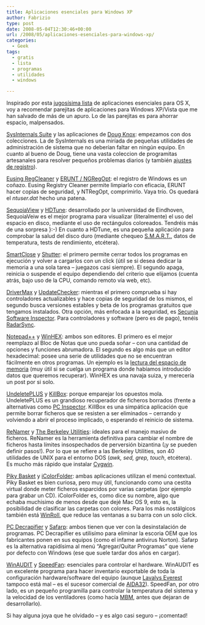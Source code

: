 ```yaml
---
title: Aplicaciones esenciales para Windows XP
author: Fabrizio
type: post
date: 2008-05-04T12:30:46+00:00
url: /2008/05/aplicaciones-esenciales-para-windows-xp/
categories:
  - Geek
tags:
  - gratis
  - lista
  - programas
  - utilidades
  - windows

---
```

Inspirado por esta [jugosísima lista][1] de aplicaciones esenciales para OS X, voy a recomendar parejitas de aplicaciones para Windows XP/Vista que me han salvado de más de un apuro. Lo de las parejitas es para ahorrar espacio, malpensados.

[SysInternals Suite][2] y las aplicaciones de [Doug Knox][3]: empezamos con dos colecciones. La de SysInternals es una miríada de pequeñas utilidades de administración de sistema que no deberían faltar en ningún equipo. En cuanto al bueno de Doug, tiene una vasta coleccion de programitas artesanales para resolver pequeños problemas diarios (y también [ajustes de registro][4]).

[Eusing RegCleaner][5] y [ERUNT / NGRegOpt][6]: el registro de Windows es un coñazo. Eusing Registry Cleaner permite limpiarlo con eficacia, ERUNT hacer copias de seguridad, y NTRegOpt, comprimirlo. Vaya trío. Os quedará el _ntuser.dat_ hecho una patena.

[SequoiaView][7] y [HDTune][8]: desarrollado por la universidad de Eindhoven, SequoiaVeiw es el mejor programa para visualizar (literalmente) el uso del espacio en disco, mediante el uso de rectángulos coloreados. Tendréis más de una sorpresa }:-) En cuanto a HDTune, es una pequeña aplicación para comprobar la salud del disco duro (mediante chequeo [S.M.A.R.T.][9], datos de temperatura, tests de rendimiento, etcétera).

[SmartClose][10] y [Shutter][11]: el primero permite cerrar todos los programas en ejecución y volver a cargarlos con un click (útil se si desea dedicar la memoria a una sola tarea &#8211; juegazos casi siempre). El segundo apaga, reinicia o suspende el equipo dependiendo del criterio que elijamos (cuenta atrás, bajo uso de la CPU, comando remoto vía web, etc).

[DriverMax][12] y [UpdateChecker][13]: mientras el primero comprueba si hay controladores actualizables y hace copias de seguridad de los mismos, el segundo busca versiones estables y beta de los programas gratuitos que tengamos instalados. Otra opción, más enfocada a la seguridad, es [Secunia Software Inspector][14]. Para controladores y software (pero es de pago), tenéis [RadarSync][15].

[Notepad++][16] y [WinHEX][17]: ambos son editores. El primero es el mejor reemplazo al Bloc de Notas que uno pueda soñar &#8211; con una cantidad de opciones y funciones abrumadora. El segundo es algo más que un editor hexadecimal: posee una serie de utilidades que no se encuentran fácilmente en otros programas. Un ejemplo es la [lectura del espacio de memoria][18] (muy útil si se cuelga un programa donde habíamos introducido datos que queremos recuperar). WinHEX es una navaja suiza, y merecería un post por si solo.

[UndeletePLUS][19] y [KillBox][20]: porque emparejar los opuestos mola. UndeletePLUS es un grandioso recuperador de ficheros borrados (frente a alternativas como [PC Inspector][21]. KillBox es una simpática aplicación que permite borrar ficheros que se resisten a ser eliminados &#8211; cerrando y volviendo a abrir el proceso implicado, o esperando el reinicio de sistema.

[ReNamer][22] y [The Berkeley Utilities][23]: ideales para el manejo masivo de ficheros. ReNamer es la herramienta definitiva para cambiar el nombre de ficheros hasta límites insospechados de perversión bizantina (¡y se pueden definir pasos!). Por lo que se refiere a las Berkeley Utilities, son 40 utilidades de UNIX para el entorno DOS (_awk, sed, grep, touch_, etcétera). Es mucho más rápido que instalar [Cygwin][24].

[Piky Basket][25] y [iColorFolder][26]: ambas aplicaciones utilizan el menú contextual. Piky Basket es bien curiosa, pero muy útil, funcionando como una cestita virtual donde meter ficheros esparcidos por varias carpetas (por ejemplo para grabar un CD). iColorFolder es, como dice su nombre, algo que echaba muchisimo de menos desde que dejé Mac OS 9, esto es, la posibilidad de clasificar las carpetas con colores. Para los más nostálgicos también está [WinRoll][27], que reduce las ventanas a su barra con un solo click.

[PC Decrapifier][28] y [Safarp][29]: ambos tienen que ver con la desinstalación de programas. PC Decrapifier es utilisímo para eliminar la escoria OEM que los fabricantes ponen en sus equipos (como el infame antivirus Norton). Safarp es la alternativa rapidísima al menú &#8220;Agregar/Quitar Programas&#8221; que viene por defecto con Windows (ese que suele tardar dos años en cargar).

[WinAUDIT][30] y [SpeedFan][31]: esenciales para controlar el hardware. WinAUDIT es un excelente programa para hacer inventario exportable de toda la configuración hardware/software del equipo (aunque [Lavalys Everest][32] tampoco está mal &#8211; es el sucesor comercial de [AIDA32][33]). SpeedFan, por otro lado, es un pequeño programilla para controlar la temperatura del sistema y la velocidad de los ventiladores (como hacía [MBM][34], antes que dejaran de desarrollarlo).

Si hay alguna joya que he olvidado &#8211; y es algo casi seguro &#8211; ¡comentad!

 [1]: http://chris.pirillo.com/2007/11/06/top-100-mac-apps/
 [2]: http://technet.microsoft.com/en-us/sysinternals/0e18b180-9b7a-4c49-8120-c47c5a693683.aspx
 [3]: http://www.dougknox.com/xp/utils/index.html
 [4]: http://www.dougknox.com/xp/xp_fixes.html
 [5]: http://www.eusing.com/free_registry_cleaner/registry_cleaner.htm
 [6]: http://www.larshederer.homepage.t-online.de/erunt/
 [7]: http://w3.win.tue.nl/nl/onderzoek/onderzoek_informatica/visualization/sequoiaview/
 [8]: http://www.snapfiles.com/get/hdtune.html
 [9]: http://en.wikipedia.org/wiki/Self-Monitoring%2C_Analysis%2C_and_Reporting_Technology
 [10]: http://www.snapfiles.com/get/smartclose.html
 [11]: http://www.snapfiles.com/get/shutter.html
 [12]: http://www.drivermax.com/
 [13]: http://www.filehippo.com/updatechecker/
 [14]: https://psi.secunia.com/
 [15]: http://www.radarsync.com/
 [16]: http://notepad-plus.sourceforge.net/es/site.htm
 [17]: http://www.x-ways.net/winhex/index-e.html
 [18]: http://www.x-ways.net/pics/RAM_Editor.gif
 [19]: http://www.snapfiles.com/get/undeleteplus.html
 [20]: http://killbox.net/
 [21]: http://www.pcinspector.de/Sites/file_recovery/info.htm?language=5
 [22]: http://www.snapfiles.com/get/denrenamer.html
 [23]: http://openetwork.com/berk.html
 [24]: http://www.cygwin.com/
 [25]: http://www.snapfiles.com/get/pikybasket.html
 [26]: http://www.snapfiles.com/get/iColorFolder.html
 [27]: http://www.palma.com.au/winroll/
 [28]: http://www.pcdecrapifier.com/
 [29]: http://wistinga.online.fr/safarp/
 [30]: http://www.pxserver.com/WinAudit.htm
 [31]: http://www.almico.com/speedfan.php
 [32]: http://www.lavalys.com/products/overview.php?pid=3&ps=UE&lang=en
 [33]: http://www.snapfiles.com/get/aida32.html
 [34]: http://www.softpedia.com/get/System/System-Info/Motherboard-Monitor.shtml